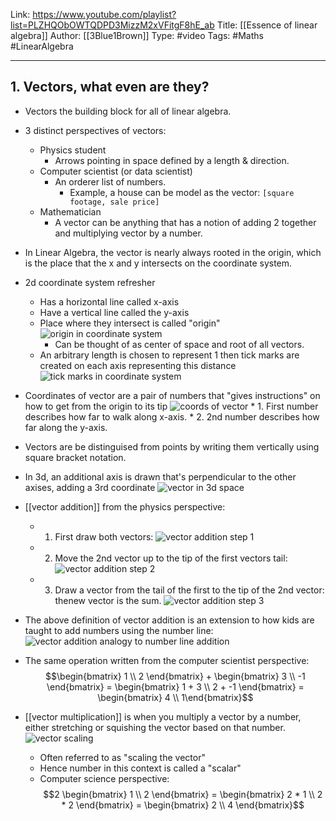 Link: https://www.youtube.com/playlist?list=PLZHQObOWTQDPD3MizzM2xVFitgF8hE_ab
Title: [[Essence of linear algebra]]
Author: [[3Blue1Brown]]
Type: #video
Tags: #Maths #LinearAlgebra 

---

## 1. Vectors, what even are they?

* Vectors the building block for all of linear algebra.
* 3 distinct perspectives of vectors:
  * Physics student
    * Arrows pointing in space defined by a length & direction.
  * Computer scientist (or data scientist)
    * An orderer list of numbers.
      * Example, a house can be model as the vector: `[square footage, sale price]`
  * Mathematician
    * A vector can be anything that has a notion of adding 2 together and multiplying vector by a number.
* In Linear Algebra, the vector is nearly always rooted in the origin, which is the place that the x and y intersects on the coordinate system.
    
* 2d coordinate system refresher
    * Has a horizontal line called x-axis
    * Have a vertical line called the y-axis
    * Place where they intersect is called "origin"
         ![origin in coordinate system](origin-in-coordinate-system.png)
        * Can be thought of as center of space and root of all vectors.
    * An arbitrary length is chosen to represent 1 then tick marks are created on each axis representing this distance
        ![tick marks in coordinate system](tick-marks-in-coordinate-system.png)
* Coordinates of vector are a pair of numbers that "gives instructions" on how to get from the origin to its tip
    ![coords of vector](coords-of-vector.png)
        * 1. First number describes how far to walk along x-axis.
        * 2. 2nd number describes how far along the y-axis.
* Vectors are be distinguised from points by writing them vertically using square bracket notation.
* In 3d, an additional axis is drawn that's perpendicular to the other axises, adding a 3rd coordinate
    ![vector in 3d space](vector-in-3d-space.png)
* [[vector addition]]  from the physics perspective:
    * 1. First draw both vectors:
    ![vector addition step 1](vector-addition-step-1.png)
    * 2. Move the 2nd vector up to the tip of the first vectors tail:
    ![vector addition step 2](vector-addition-step-2.png)
    * 3. Draw a vector from the tail of the first to the tip of the 2nd vector: thenew vector is the sum.
    ![vector addition step 3](vector-addition-step-3.png)
* The above definition of vector addition is an extension to how kids are taught to add numbers using the number line:
![vector addition analogy to number line addition](addition-along-number-line.png)
* The same operation written from the computer scientist perspective:
$$\begin{bmatrix} 1 \\ 2 \end{bmatrix} + \begin{bmatrix} 3 \\ -1 \end{bmatrix} = \begin{bmatrix} 1 + 3 \\ 2 + -1 \end{bmatrix} = \begin{bmatrix} 4 \\  1\end{bmatrix}$$

* [[vector multiplication]] is when you multiply a vector by a number, either stretching or squishing the vector based on that number.
    ![vector scaling](../media/vector-scaling.png)
    * Often referred to as "scaling the vector"
    * Hence number in this context is called a "scalar"
    * Computer science perspective:
    $$2 \begin{bmatrix} 1 \\ 2 \end{bmatrix} = \begin{bmatrix} 2 * 1 \\ 2 * 2 \end{bmatrix} = \begin{bmatrix} 2 \\ 4 \end{bmatrix}$$